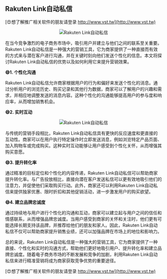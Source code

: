 ## **Rakuten Link自动私信**

[😍想了解推广相关软件的朋友请登录 http://www.vst.tw](http://www.vst.tw)

 <center><img src="https://vst.tw/MP4/tuiguang/png/7.png" alt="Rakuten Link自动私信"></center>

在当今竞争激烈的电子商务市场中，吸引用户并建立与他们之间的联系至关重要。Rakuten Link自动私信是一种强大的营销工具，它为商家提供了一种直接而有效的方式来与潜在客户进行沟通，并在关键时刻向他们发送个性化的信息。本文将探讨Rakuten Link自动私信的优势以及如何利用它来提升营销效果。

**😄1. 个性化沟通**

Rakuten Link自动私信允许商家根据用户的行为和偏好来发送个性化的消息。通过分析用户的浏览历史、购买记录和其他行为数据，商家可以了解用户的兴趣和需求，并相应地调整发送的消息内容。这种个性化的沟通能够提高用户的参与度和响应率，从而增加销售机会。

**😄2. 实时互动**

 <center><img src="https://vst.tw/MP4/tuiguang/png/3.png" alt="Rakuten Link自动私信"></center>

与传统的营销手段相比，Rakuten Link自动私信具有更快的反应速度和更直接的互动性。商家可以在用户执行特定操作时立即发送消息，例如浏览特定产品页面、加入购物车或完成购买。这种实时互动能够让用户感受到个性化关怀，从而增强其购买意愿。

**😄3. 提升转化率**

通过精准的目标定位和个性化的内容传递，Rakuten Link自动私信可以帮助商家提升转化率。与广告投放相比，直接向潜在客户发送私信可以更有效地吸引他们的注意力，并促使他们采取购买行动。此外，商家还可以利用Rakuten Link自动私信来提供独家优惠、限时折扣和其他促销活动，进一步激发用户的购买欲望。

**😄4. 建立品牌忠诚度**

通过持续地与用户进行个性化的沟通和互动，商家可以建立起与用户之间的信任和情感联系，从而增强品牌忠诚度。当用户感受到商家的关怀和关注时，他们更有可能选择长期支持该品牌，并推荐给他们的朋友和家人。因此，Rakuten Link自动私信不仅可以帮助商家提升销售业绩，还可以加强品牌在市场上的地位和影响力。

总的来说，Rakuten Link自动私信是一种强大的营销工具，它为商家提供了一种直接、个性化和实时的沟通方式，帮助他们更好地吸引用户、提升转化率和建立品牌忠诚度。随着电子商务市场的不断发展和竞争的加剧，利用Rakuten Link自动私信来进行精准营销将成为商家获取竞争优势的重要途径。

[😍想了解推广相关软件的朋友请登录 http://www.vst.tw](http://www.vst.tw)




